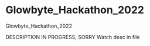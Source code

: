 # Glowbyte_Hackathon_2022
Glowbyte_Hackathon_2022

DESCRIPTION IN PROGRESS, SORRY
Watch desc in  file

